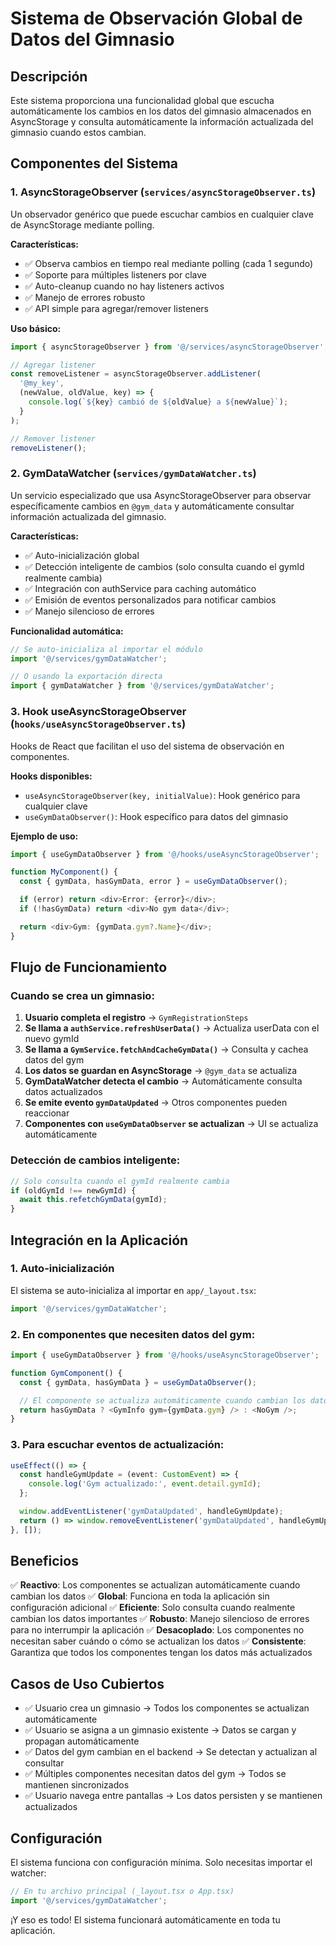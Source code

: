# Sistema de Observación Global de Datos del Gimnasio

## Descripción

Este sistema proporciona una funcionalidad global que escucha automáticamente los cambios en los datos del gimnasio almacenados en AsyncStorage y consulta automáticamente la información actualizada del gimnasio cuando estos cambian.

## Componentes del Sistema

### 1. AsyncStorageObserver (`services/asyncStorageObserver.ts`)

Un observador genérico que puede escuchar cambios en cualquier clave de AsyncStorage mediante polling.

**Características:**

- ✅ Observa cambios en tiempo real mediante polling (cada 1 segundo)
- ✅ Soporte para múltiples listeners por clave
- ✅ Auto-cleanup cuando no hay listeners activos
- ✅ Manejo de errores robusto
- ✅ API simple para agregar/remover listeners

**Uso básico:**

```typescript
import { asyncStorageObserver } from '@/services/asyncStorageObserver';

// Agregar listener
const removeListener = asyncStorageObserver.addListener(
  '@my_key',
  (newValue, oldValue, key) => {
    console.log(`${key} cambió de ${oldValue} a ${newValue}`);
  }
);

// Remover listener
removeListener();
```

### 2. GymDataWatcher (`services/gymDataWatcher.ts`)

Un servicio especializado que usa AsyncStorageObserver para observar específicamente cambios en `@gym_data` y automáticamente consultar información actualizada del gimnasio.

**Características:**

- ✅ Auto-inicialización global
- ✅ Detección inteligente de cambios (solo consulta cuando el gymId realmente cambia)
- ✅ Integración con authService para caching automático
- ✅ Emisión de eventos personalizados para notificar cambios
- ✅ Manejo silencioso de errores

**Funcionalidad automática:**

```typescript
// Se auto-inicializa al importar el módulo
import '@/services/gymDataWatcher';

// O usando la exportación directa
import { gymDataWatcher } from '@/services/gymDataWatcher';
```

### 3. Hook useAsyncStorageObserver (`hooks/useAsyncStorageObserver.ts`)

Hooks de React que facilitan el uso del sistema de observación en componentes.

**Hooks disponibles:**

- `useAsyncStorageObserver(key, initialValue)`: Hook genérico para cualquier clave
- `useGymDataObserver()`: Hook específico para datos del gimnasio

**Ejemplo de uso:**

```typescript
import { useGymDataObserver } from '@/hooks/useAsyncStorageObserver';

function MyComponent() {
  const { gymData, hasGymData, error } = useGymDataObserver();

  if (error) return <div>Error: {error}</div>;
  if (!hasGymData) return <div>No gym data</div>;

  return <div>Gym: {gymData.gym?.Name}</div>;
}
```

## Flujo de Funcionamiento

### Cuando se crea un gimnasio:

1. **Usuario completa el registro** → `GymRegistrationSteps`
2. **Se llama a `authService.refreshUserData()`** → Actualiza userData con el nuevo gymId
3. **Se llama a `GymService.fetchAndCacheGymData()`** → Consulta y cachea datos del gym
4. **Los datos se guardan en AsyncStorage** → `@gym_data` se actualiza
5. **GymDataWatcher detecta el cambio** → Automáticamente consulta datos actualizados
6. **Se emite evento `gymDataUpdated`** → Otros componentes pueden reaccionar
7. **Componentes con `useGymDataObserver` se actualizan** → UI se actualiza automáticamente

### Detección de cambios inteligente:

```typescript
// Solo consulta cuando el gymId realmente cambia
if (oldGymId !== newGymId) {
  await this.refetchGymData(gymId);
}
```

## Integración en la Aplicación

### 1. Auto-inicialización

El sistema se auto-inicializa al importar en `app/_layout.tsx`:

```typescript
import '@/services/gymDataWatcher';
```

### 2. En componentes que necesiten datos del gym:

```typescript
import { useGymDataObserver } from '@/hooks/useAsyncStorageObserver';

function GymComponent() {
  const { gymData, hasGymData } = useGymDataObserver();

  // El componente se actualiza automáticamente cuando cambian los datos
  return hasGymData ? <GymInfo gym={gymData.gym} /> : <NoGym />;
}
```

### 3. Para escuchar eventos de actualización:

```typescript
useEffect(() => {
  const handleGymUpdate = (event: CustomEvent) => {
    console.log('Gym actualizado:', event.detail.gymId);
  };

  window.addEventListener('gymDataUpdated', handleGymUpdate);
  return () => window.removeEventListener('gymDataUpdated', handleGymUpdate);
}, []);
```

## Beneficios

✅ **Reactivo**: Los componentes se actualizan automáticamente cuando cambian los datos
✅ **Global**: Funciona en toda la aplicación sin configuración adicional
✅ **Eficiente**: Solo consulta cuando realmente cambian los datos importantes
✅ **Robusto**: Manejo silencioso de errores para no interrumpir la aplicación
✅ **Desacoplado**: Los componentes no necesitan saber cuándo o cómo se actualizan los datos
✅ **Consistente**: Garantiza que todos los componentes tengan los datos más actualizados

## Casos de Uso Cubiertos

- ✅ Usuario crea un gimnasio → Todos los componentes se actualizan automáticamente
- ✅ Usuario se asigna a un gimnasio existente → Datos se cargan y propagan automáticamente
- ✅ Datos del gym cambian en el backend → Se detectan y actualizan al consultar
- ✅ Múltiples componentes necesitan datos del gym → Todos se mantienen sincronizados
- ✅ Usuario navega entre pantallas → Los datos persisten y se mantienen actualizados

## Configuración

El sistema funciona con configuración mínima. Solo necesitas importar el watcher:

```typescript
// En tu archivo principal (_layout.tsx o App.tsx)
import '@/services/gymDataWatcher';
```

¡Y eso es todo! El sistema funcionará automáticamente en toda tu aplicación.
